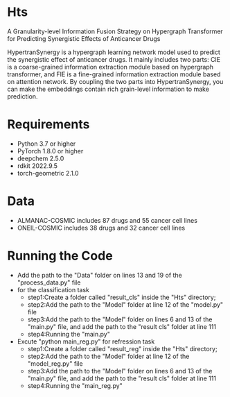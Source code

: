 # Hts
A Granularity-level Information Fusion Strategy on Hypergraph Transformer for Predicting Synergistic Effects of Anticancer Drugs

HypertranSynergy is a hypergraph learning network model used to predict the synergistic effect of anticancer drugs. 
It mainly includes two parts: CIE is a coarse-grained information extraction module based on hypergraph transformer, 
and FIE is a fine-grained information extraction module based on attention network. By coupling the two parts into HypertranSynergy, 
you can make the embeddings contain rich grain-level information to make prediction.

# Requirements 
 * Python 3.7 or higher 
 * PyTorch 1.8.0 or higher 
 * deepchem 2.5.0
 * rdkit 2022.9.5
 * torch-geometric 2.1.0

# Data 
 * ALMANAC-COSMIC includes 87 drugs and 55 cancer cell lines 
 * ONEIL-COSMIC includes 38 drugs and 32 cancer cell lines

# Running the Code 
 * Add the path to the "Data" folder on lines 13 and 19 of the "process_data.py" file
 * for the classification task 
   * step1:Create a folder called "result_cls" inside the "Hts" directory;
   * step2:Add the path to the "Model" folder at line 12 of the "model.py" file
   * step3:Add the path to the "Model" folder on lines 6 and 13 of the "main.py" file, and add the path to the "result cls" folder at line 111
   * step4:Running the "main.py"
 * Excute "python main_reg.py" for refression task
    * step1:Create a folder called "result_reg" inside the "Hts" directory;
   * step2:Add the path to the "Model" folder at line 12 of the "model_reg.py" file
   * step3:Add the path to the "Model" folder on lines 6 and 13 of the "main.py" file, and add the path to the "result cls" folder at line 111
   * step4:Running the "main_reg.py"

